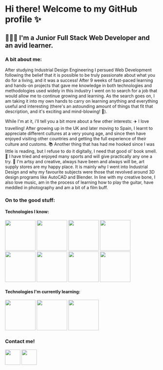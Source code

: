 # Hi there! Welcome to my GitHub profile ✨

## 👩🏻‍💻 I'm a Junior Full Stack Web Developer and an avid learner.

### A bit about me:
After studying Industrial Design Engineering I persued Web Development following the belief that it is possible to be truly passionate about what you do for a living, and it was a success! After 9 weeks of fast-paced learning and hands-on projects that gave me knowledge in both technologies and methodologies used widely in this industry I went on to search for a job that would allow me to continue growing and learning. As the search goes on, I am taking it into my own hands to carry on learning anything and everything useful and interesting (there's an astounding amount of things that fit that description, and it's exciting and mind-blowing! 🤯).

While I'm at it, i'll tell you a bit more about a few other interests:
✈️ I love travelling! After growing up in the UK and later moving to Spain, I learnt to appreciate different cultures at a very young age, and since then have enjoyed visiting other countries and getting the full experience of their culture and customs.
📚 Another thing that has had me hooked since I was little is reading, but I refuse to do it digitally, I need that good ol' book smell.
🏀 I have tried and enjoyed many sports and will give practically any one a try.
🎨 I'm artsy and creative, always have been and always will be, art supply stores are my happy place. It is mainly why I went into Industrial Design and why my favourite subjects were those that revolved around 3D design programs like AutoCAD and Blender. In line with my creative bone, I also love music, am in the process of learning how to play the guitar, have meddled in photography and am a bit of a film buff.

### On to the good stuff:
#### Technologies I know:
<img src='https://res.cloudinary.com/helping-hand-web/image/upload/v1612726310/output-onlinepngtools_zbbekw.png' height='100' width='auto' margin='5'/>   <img src='https://res.cloudinary.com/helping-hand-web/image/upload/v1612723741/JavaScript-logo_yjisyt.png' height='100' width='auto'/>   <img src='https://res.cloudinary.com/helping-hand-web/image/upload/v1612726416/1280px-React-icon.svg_fhay9r.png' height='100' width='auto'/>  <img src='https://res.cloudinary.com/helping-hand-web/image/upload/v1612723736/png-transparent-node-js-javascript-npm-express-js-sharp-miscellaneous-angle-text-thumbnail_nbov77.png' height='100' width='auto'/>  <img src='https://res.cloudinary.com/helping-hand-web/image/upload/v1612723733/express-facebook-share_sdmnhi.png' height='100' width='auto'/>  <img src='https://res.cloudinary.com/helping-hand-web/image/upload/v1612723738/537-5374089_react-js-logo-clipart_d4ryjv.png' height='100' width='auto'/>  <img src='https://res.cloudinary.com/helping-hand-web/image/upload/v1612723730/png-clipart-mongodb-logo-database-nosql-sql-logo-company-text-thumbnail_hcwutk.png' height='100' width='auto'/>  <img src='https://res.cloudinary.com/helping-hand-web/image/upload/v1612723945/Git-Icon-1788C_r3a0bu.png' height='100' width='auto'/> 

#### Technologies I'm currently learning:
<img src='https://res.cloudinary.com/helping-hand-web/image/upload/v1612724391/800px-Nextjs-logo.svg_bkpshl.png' height='100' width='auto'/>  <img src='https://res.cloudinary.com/helping-hand-web/image/upload/v1612724421/62-627254_i-wanted-to-give-graphql-a-shot-for_sfxzov.jpg' height='100' width='auto'/>  <img src='https://res.cloudinary.com/helping-hand-web/image/upload/v1612724782/react-native-svg-transformer-allows-you-import-svg-aperture-science-innovators-logo-11562851994zqcpwozsvy_bgfaja.png' height='100' width='auto'/> 

### Contact me!
<a href='https://www.linkedin.com/in/emma-willett-vidal/'><img src='https://res.cloudinary.com/helping-hand-web/image/upload/v1612724954/LinkedIn_logo_initials_tjqzdd.png' width='50'/></a>  <a href='https://twitter.com/Emmawv95'><img src='https://res.cloudinary.com/helping-hand-web/image/upload/v1612725392/Twitter-Logo_hs1de1.png' width='50'/></a>
